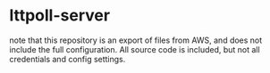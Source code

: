 # lttpoll-server

note that this repository is an export of files from AWS, and does not include the full configuration. All source code is included, but not all credentials and config settings.
